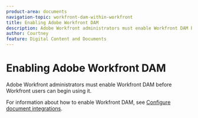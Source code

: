 ```yaml
---
product-area: documents
navigation-topic: workfront-dam-within-workfront
title: Enabling Adobe Workfront DAM
description: Adobe Workfront administrators must enable Workfront DAM before Workfront users can begin using it.
author: Courtney
feature: Digital Content and Documents
---
```


# Enabling Adobe Workfront DAM

Adobe Workfront administrators must enable Workfront DAM before Workfront users can begin using it.

For information about how to enable Workfront DAM, see [Configure document integrations](../../administration-and-setup/configure-integrations/configure-document-integrations.md).
